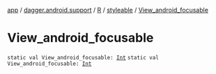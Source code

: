 [app](../../../index.md) / [dagger.android.support](../../index.md) / [R](../index.md) / [styleable](index.md) / [View_android_focusable](./-view_android_focusable.md)

# View_android_focusable

`static val View_android_focusable: `[`Int`](https://kotlinlang.org/api/latest/jvm/stdlib/kotlin/-int/index.html)
`static val View_android_focusable: `[`Int`](https://kotlinlang.org/api/latest/jvm/stdlib/kotlin/-int/index.html)